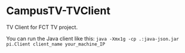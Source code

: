 CampusTV-TVClient
=================

TV Client for FCT TV project.

You can run the Java client like this: `java -Xmx1g -cp .:java-json.jar pi.Client client_name your_machine_IP`
